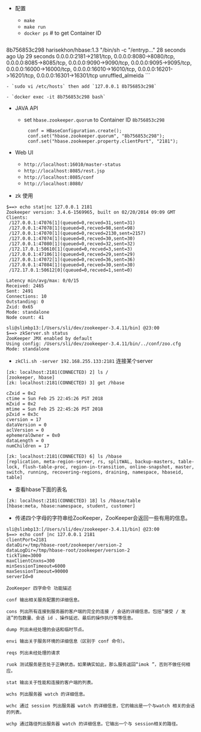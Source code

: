- 配置


    - `make`
    - `make run`
    - `docker ps` # to get Container ID

    
    ```
8b756853c298        harisekhon/hbase:1.3   "/bin/sh -c \"/entryp…"   28 seconds ago      Up 29 seconds       0.0.0.0:2181->2181/tcp, 0.0.0.0:8080->8080/tcp, 0.0.0.0:8085->8085/tcp, 0.0.0.0:9090->9090/tcp, 0.0.0.0:9095->9095/tcp, 0.0.0.0:16000->16000/tcp, 0.0.0.0:16010->16010/tcp, 0.0.0.0:16201->16201/tcp, 0.0.0.0:16301->16301/tcp   unruffled_almeida
    ```
    
    - `sudo vi /etc/hosts` then add `127.0.0.1 8b756853c298`

    - `docker exec -it 8b756853c298 bash`


- JAVA API

    - set `hbase.zookeeper.quorum` to Container ID `8b756853c298`

```
        conf = HBaseConfiguration.create();
        conf.set("hbase.zookeeper.quorum", "8b756853c298");
        conf.set("hbase.zookeeper.property.clientPort", "2181");
```

- Web UI
    - `http://localhost:16010/master-status`   
    - `http://localhost:8085/rest.jsp`
    - `http://localhost:8085/conf`
    - `http://localhost:8080/`


- zk 使用

```
$==> echo stat|nc 127.0.0.1 2181
Zookeeper version: 3.4.6-1569965, built on 02/20/2014 09:09 GMT
Clients:
 /127.0.0.1:47076[1](queued=0,recved=31,sent=31)
 /127.0.0.1:47078[1](queued=0,recved=98,sent=98)
 /127.0.0.1:47070[1](queued=0,recved=2130,sent=2157)
 /127.0.0.1:47074[1](queued=0,recved=30,sent=30)
 /127.0.0.1:47080[1](queued=0,recved=32,sent=32)
 /172.17.0.1:50610[1](queued=0,recved=3,sent=3)
 /127.0.0.1:47106[1](queued=0,recved=29,sent=29)
 /127.0.0.1:47072[1](queued=0,recved=36,sent=36)
 /127.0.0.1:47084[1](queued=0,recved=30,sent=30)
 /172.17.0.1:50612[0](queued=0,recved=1,sent=0)

Latency min/avg/max: 0/0/15
Received: 2465
Sent: 2491
Connections: 10
Outstanding: 0
Zxid: 0x65
Mode: standalone
Node count: 41
```

```
sli@slimbp13:[/Users/sli/dev/zookeeper-3.4.11/bin] @23:00
$==> zkServer.sh status
ZooKeeper JMX enabled by default
Using config: /Users/sli/dev/zookeeper-3.4.11/bin/../conf/zoo.cfg
Mode: standalone
```

 - `zkCli.sh -server 192.168.255.133:2181` 连接某个server

```
[zk: localhost:2181(CONNECTED) 2] ls /
[zookeeper, hbase]
[zk: localhost:2181(CONNECTED) 3] get /hbase

cZxid = 0x2
ctime = Sun Feb 25 22:45:26 PST 2018
mZxid = 0x2
mtime = Sun Feb 25 22:45:26 PST 2018
pZxid = 0x3c
cversion = 17
dataVersion = 0
aclVersion = 0
ephemeralOwner = 0x0
dataLength = 0
numChildren = 17
```

```
[zk: localhost:2181(CONNECTED) 6] ls /hbase
[replication, meta-region-server, rs, splitWAL, backup-masters, table-lock, flush-table-proc, region-in-transition, online-snapshot, master, switch, running, recovering-regions, draining, namespace, hbaseid, table]
```


- 查看hbase下面的表名

```
[zk: localhost:2181(CONNECTED) 18] ls /hbase/table
[hbase:meta, hbase:namespace, student, customer]
```


- 传递四个字母的字符串给ZooKeeper，ZooKeeper会返回一些有用的信息。

```
sli@slimbp13:[/Users/sli/dev/zookeeper-3.4.11/bin] @23:00
$==> echo conf |nc 127.0.0.1 2181
clientPort=2181
dataDir=/tmp/hbase-root/zookeeper/version-2
dataLogDir=/tmp/hbase-root/zookeeper/version-2
tickTime=3000
maxClientCnxns=300
minSessionTimeout=6000
maxSessionTimeout=90000
serverId=0
```

```
ZooKeeper 四字命令 功能描述

conf 输出相关服务配置的详细信息。

cons 列出所有连接到服务器的客户端的完全的连接 / 会话的详细信息。包括“接受 / 发送”的包数量、会话 id 、操作延迟、最后的操作执行等等信息。

dump 列出未经处理的会话和临时节点。

envi 输出关于服务环境的详细信息（区别于 conf 命令）。

reqs 列出未经处理的请求

ruok 测试服务是否处于正确状态。如果确实如此，那么服务返回“imok ”，否则不做任何相应。

stat 输出关于性能和连接的客户端的列表。

wchs 列出服务器 watch 的详细信息。

wchc 通过 session 列出服务器 watch 的详细信息，它的输出是一个与watch 相关的会话的列表。

wchp 通过路径列出服务器 watch 的详细信息。它输出一个与 session相关的路径。
```


